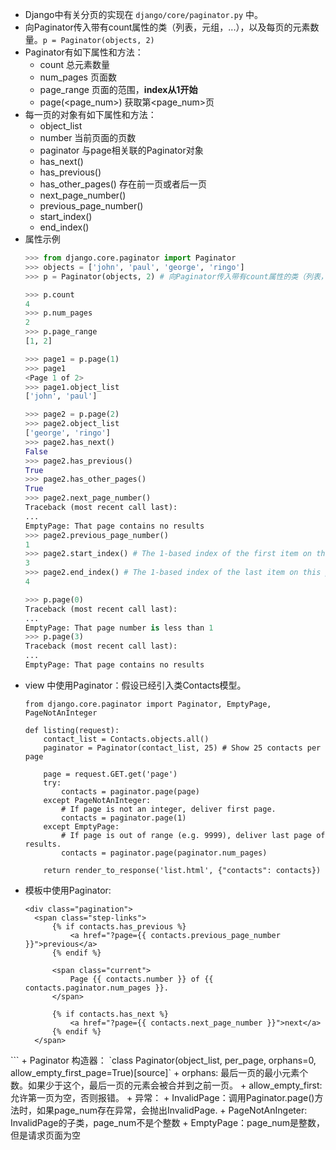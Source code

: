 + Django中有关分页的实现在 `django/core/paginator.py` 中。
+ 向Paginator传入带有count属性的类（列表，元组，...），以及每页的元素数量。`p = Paginator(objects, 2)`
+ Paginator有如下属性和方法：
  + count 总元素数量
  + num_pages 页面数
  + page_range 页面的范围，**index从1开始**
  + page(<page_num>) 获取第<page_num>页
+ 每一页的对象有如下属性和方法：
  + object_list
  + number 当前页面的页数
  + paginator 与page相关联的Paginator对象
  + has_next()
  + has_previous()
  + has_other_pages() 存在前一页或者后一页
  + next_page_number()
  + previous_page_number()
  + start_index()
  + end_index()
+ 属性示例
  ``` Python
  >>> from django.core.paginator import Paginator
  >>> objects = ['john', 'paul', 'george', 'ringo']
  >>> p = Paginator(objects, 2) # 向Paginator传入带有count属性的类（列表，元组，...），以及每页的元素数量。

  >>> p.count
  4
  >>> p.num_pages
  2
  >>> p.page_range
  [1, 2]

  >>> page1 = p.page(1)
  >>> page1
  <Page 1 of 2>
  >>> page1.object_list
  ['john', 'paul']

  >>> page2 = p.page(2)
  >>> page2.object_list
  ['george', 'ringo']
  >>> page2.has_next()
  False
  >>> page2.has_previous()
  True
  >>> page2.has_other_pages()
  True
  >>> page2.next_page_number()
  Traceback (most recent call last):
  ...
  EmptyPage: That page contains no results
  >>> page2.previous_page_number()
  1
  >>> page2.start_index() # The 1-based index of the first item on this page
  3
  >>> page2.end_index() # The 1-based index of the last item on this page
  4

  >>> p.page(0)
  Traceback (most recent call last):
  ...
  EmptyPage: That page number is less than 1
  >>> p.page(3)
  Traceback (most recent call last):
  ...
  EmptyPage: That page contains no results
  ```
+ view 中使用Paginator：假设已经引入类Contacts模型。
  ```
  from django.core.paginator import Paginator, EmptyPage, PageNotAnInteger

  def listing(request):
      contact_list = Contacts.objects.all()
      paginator = Paginator(contact_list, 25) # Show 25 contacts per page

      page = request.GET.get('page')
      try:
          contacts = paginator.page(page)
      except PageNotAnInteger:
          # If page is not an integer, deliver first page.
          contacts = paginator.page(1)
      except EmptyPage:
          # If page is out of range (e.g. 9999), deliver last page of results.
          contacts = paginator.page(paginator.num_pages)

      return render_to_response('list.html', {"contacts": contacts})
  ```
+ 模板中使用Paginator:
  ```
  <div class="pagination">
    <span class="step-links">
        {% if contacts.has_previous %}
            <a href="?page={{ contacts.previous_page_number }}">previous</a>
        {% endif %}

        <span class="current">
            Page {{ contacts.number }} of {{ contacts.paginator.num_pages }}.
        </span>

        {% if contacts.has_next %}
            <a href="?page={{ contacts.next_page_number }}">next</a>
        {% endif %}
    </span>
</div>
  ```
+ Paginator 构造器：
  `class Paginator(object_list, per_page, orphans=0, allow_empty_first_page=True)[source]`
  + orphans: 最后一页的最小元素个数。如果少于这个，最后一页的元素会被合并到之前一页。
  + allow_empty_first: 允许第一页为空，否则报错。
+ 异常：
  + InvalidPage：调用Paginator.page()方法时，如果page_num存在异常，会抛出InvalidPage.
  + PageNotAnIngeter: InvalidPage的子类，page_num不是个整数
  + EmptyPage：page_num是整数，但是请求页面为空
